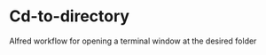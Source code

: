 Cd-to-directory
===============

Alfred workflow for opening a terminal window at the desired folder
